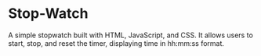 # Stop-Watch

A simple stopwatch built with HTML, JavaScript, and CSS. It allows users to start, stop, and reset the timer, displaying time in hh:mm:ss format.
